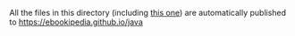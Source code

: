 All the files in this directory (including [this one](https://ebookipedia.github.io/java/README.md)) are automatically published to https://ebookipedia.github.io/java
